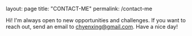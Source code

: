 layout: page
title: "CONTACT-ME"
permalink: /contact-me

Hi! I'm always open to new opportunities and challenges. If you want to reach out, send an email to chyenxing@gmail.com. 
Have a nice day!
